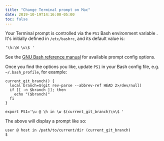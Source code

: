 ```yaml
---
title: "Change Terminal prompt on Mac"
date: 2019-10-19T14:16:00-05:00
toc: false
---
```


Your Terminal prompt is controlled via the `PS1` Bash environment variable . It's initially defined in `/etc/bashrc`, and its default value is:

```
'\h:\W \u\$ '
```

See the [GNU Bash reference manual](https://www.gnu.org/software/bash/manual/html_node/Controlling-the-Prompt.html) for available prompt config options.

Once you find the options you like, update `PS1` in your Bash config file, e.g. `~/.bash_profile`, for example:

```
current_git_branch() {
  local branch=$(git rev-parse --abbrev-ref HEAD 2>/dev/null)
  if [[ -n $branch ]]; then
    echo "($branch)"
  fi
}

export PS1='\u @ \h in \w $(current_git_branch)\n\$ '
```

The above will display a prompt like so:

```
user @ host in /path/to/current/dir (current_git_branch)
$
```
